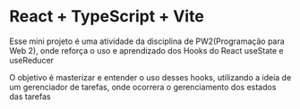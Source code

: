 # React + TypeScript + Vite

Esse mini projeto é uma atividade da disciplina de PW2(Programação para Web 2), onde reforça o uso e aprendizado dos Hooks do React useState e useReducer

O objetivo é masterizar e entender o uso desses hooks, utilizando a ideia de um gerenciador de tarefas, onde ocorrera o gerenciamento dos estados das tarefas
